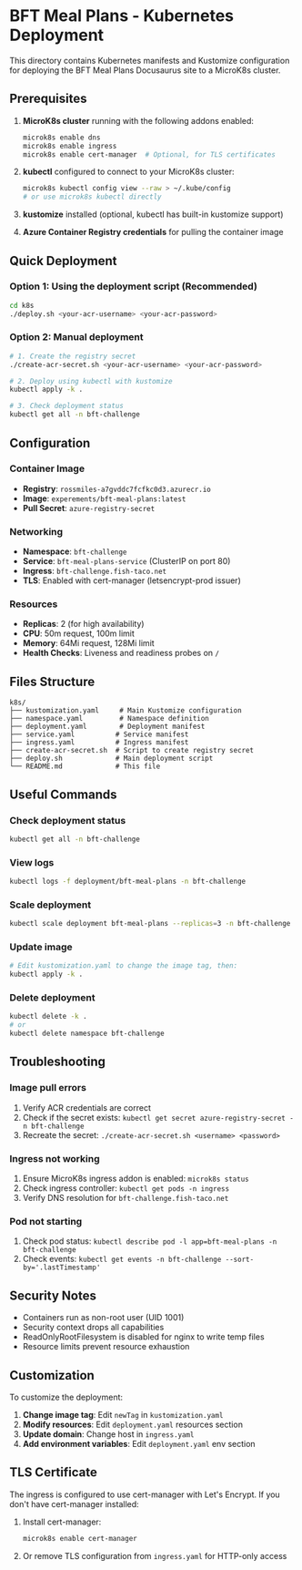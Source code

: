 # BFT Meal Plans - Kubernetes Deployment

This directory contains Kubernetes manifests and Kustomize configuration for deploying the BFT Meal Plans Docusaurus site to a MicroK8s cluster.

## Prerequisites

1. **MicroK8s cluster** running with the following addons enabled:
   ```bash
   microk8s enable dns
   microk8s enable ingress
   microk8s enable cert-manager  # Optional, for TLS certificates
   ```

2. **kubectl** configured to connect to your MicroK8s cluster:
   ```bash
   microk8s kubectl config view --raw > ~/.kube/config
   # or use microk8s kubectl directly
   ```

3. **kustomize** installed (optional, kubectl has built-in kustomize support)

4. **Azure Container Registry credentials** for pulling the container image

## Quick Deployment

### Option 1: Using the deployment script (Recommended)
```bash
cd k8s
./deploy.sh <your-acr-username> <your-acr-password>
```

### Option 2: Manual deployment
```bash
# 1. Create the registry secret
./create-acr-secret.sh <your-acr-username> <your-acr-password>

# 2. Deploy using kubectl with kustomize
kubectl apply -k .

# 3. Check deployment status
kubectl get all -n bft-challenge
```

## Configuration

### Container Image
- **Registry**: `rossmiles-a7gvddc7fcfkc0d3.azurecr.io`
- **Image**: `experements/bft-meal-plans:latest`
- **Pull Secret**: `azure-registry-secret`

### Networking
- **Namespace**: `bft-challenge`
- **Service**: `bft-meal-plans-service` (ClusterIP on port 80)
- **Ingress**: `bft-challenge.fish-taco.net`
- **TLS**: Enabled with cert-manager (letsencrypt-prod issuer)

### Resources
- **Replicas**: 2 (for high availability)
- **CPU**: 50m request, 100m limit
- **Memory**: 64Mi request, 128Mi limit
- **Health Checks**: Liveness and readiness probes on `/`

## Files Structure

```
k8s/
├── kustomization.yaml     # Main Kustomize configuration
├── namespace.yaml         # Namespace definition
├── deployment.yaml        # Deployment manifest
├── service.yaml          # Service manifest  
├── ingress.yaml          # Ingress manifest
├── create-acr-secret.sh  # Script to create registry secret
├── deploy.sh             # Main deployment script
└── README.md             # This file
```

## Useful Commands

### Check deployment status
```bash
kubectl get all -n bft-challenge
```

### View logs
```bash
kubectl logs -f deployment/bft-meal-plans -n bft-challenge
```

### Scale deployment
```bash
kubectl scale deployment bft-meal-plans --replicas=3 -n bft-challenge
```

### Update image
```bash
# Edit kustomization.yaml to change the image tag, then:
kubectl apply -k .
```

### Delete deployment
```bash
kubectl delete -k .
# or
kubectl delete namespace bft-challenge
```

## Troubleshooting

### Image pull errors
1. Verify ACR credentials are correct
2. Check if the secret exists: `kubectl get secret azure-registry-secret -n bft-challenge`
3. Recreate the secret: `./create-acr-secret.sh <username> <password>`

### Ingress not working
1. Ensure MicroK8s ingress addon is enabled: `microk8s status`
2. Check ingress controller: `kubectl get pods -n ingress`
3. Verify DNS resolution for `bft-challenge.fish-taco.net`

### Pod not starting
1. Check pod status: `kubectl describe pod -l app=bft-meal-plans -n bft-challenge`
2. Check events: `kubectl get events -n bft-challenge --sort-by='.lastTimestamp'`

## Security Notes

- Containers run as non-root user (UID 1001)
- Security context drops all capabilities
- ReadOnlyRootFilesystem is disabled for nginx to write temp files
- Resource limits prevent resource exhaustion

## Customization

To customize the deployment:

1. **Change image tag**: Edit `newTag` in `kustomization.yaml`
2. **Modify resources**: Edit `deployment.yaml` resources section
3. **Update domain**: Change host in `ingress.yaml`
4. **Add environment variables**: Edit `deployment.yaml` env section

## TLS Certificate

The ingress is configured to use cert-manager with Let's Encrypt. If you don't have cert-manager installed:

1. Install cert-manager:
   ```bash
   microk8s enable cert-manager
   ```

2. Or remove TLS configuration from `ingress.yaml` for HTTP-only access
